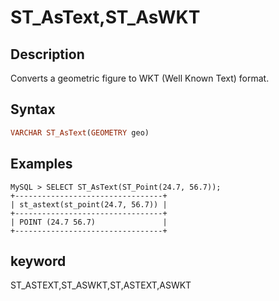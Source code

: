 ---
---

# ST_AsText,ST_AsWKT

## Description

Converts a geometric figure to WKT (Well Known Text) format.

## Syntax

```Haskell
VARCHAR ST_AsText(GEOMETRY geo)
```

## Examples

```Plain Text
MySQL > SELECT ST_AsText(ST_Point(24.7, 56.7));
+---------------------------------+
| st_astext(st_point(24.7, 56.7)) |
+---------------------------------+
| POINT (24.7 56.7)               |
+---------------------------------+
```

## keyword

ST_ASTEXT,ST_ASWKT,ST,ASTEXT,ASWKT
